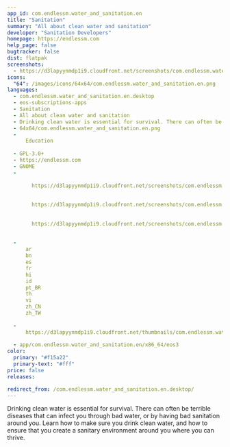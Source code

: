 ```yaml
---
app_id: com.endlessm.water_and_sanitation.en
title: "Sanitation"
summary: "All about clean water and sanitation"
developer: "Sanitation Developers"
homepage: https://endlessm.com
help_page: false
bugtracker: false
dist: flatpak
screenshots:
  - https://d3lapyynmdp1i9.cloudfront.net/screenshots/com.endlessm.water_and_sanitation.en/C/com.endlessm.water_and_sanitation.en-screenshot1.jpg
icons:
  "64": /images/icons/64x64/com.endlessm.water_and_sanitation.en.png
languages:
  - com.endlessm.water_and_sanitation.en.desktop
  - eos-subscriptions-apps
  - Sanitation
  - All about clean water and sanitation
  - Drinking clean water is essential for survival. There can often be terrible diseases that can infect you through bad water, or by having bad sanitation around you. Learn how to make sure you drink clean water, and how to ensure that you create a sanitary environment around you where you can thrive.
  - 64x64/com.endlessm.water_and_sanitation.en.png
  - 
      Education
    
  - GPL-3.0+
  - https://endlessm.com
  - GNOME
  - 
      
        https://d3lapyynmdp1i9.cloudfront.net/screenshots/com.endlessm.water_and_sanitation.en/C/com.endlessm.water_and_sanitation.en-screenshot1.jpg
      
      
        https://d3lapyynmdp1i9.cloudfront.net/screenshots/com.endlessm.water_and_sanitation.en/C/com.endlessm.water_and_sanitation.en-screenshot2.jpg
      
      
        https://d3lapyynmdp1i9.cloudfront.net/screenshots/com.endlessm.water_and_sanitation.en/C/com.endlessm.water_and_sanitation.en-screenshot3.jpg
      
    
  - 
      ar
      bn
      es
      fr
      hi
      id
      pt_BR
      th
      vi
      zh_CN
      zh_TW
    
  - 
      https://d3lapyynmdp1i9.cloudfront.net/thumbnails/com.endlessm.water_and_sanitation.en/com.endlessm.water_and_sanitation.en-thumb.jpg
    
  - app/com.endlessm.water_and_sanitation.en/x86_64/eos3
color:
  primary: "#f15a22"
  primary-text: "#fff"
price: false
releases:

redirect_from: /com.endlessm.water_and_sanitation.en.desktop/
---
```


<p>Drinking clean water is essential for survival. There can often be terrible diseases that can infect you through bad water, or by having bad sanitation around you. Learn how to make sure you drink clean water, and how to ensure that you create a sanitary environment around you where you can thrive.</p>
